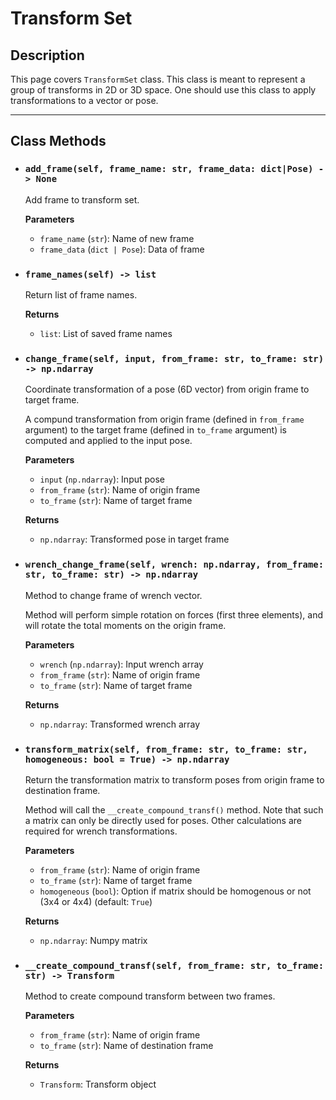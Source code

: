# Transform Set

## Description

This page covers `TransformSet` class. This class is meant to represent a group of transforms in 2D or 3D space. One should use this class to apply transformations to a vector or pose.

-------------------------

## Class Methods

- ### `add_frame(self, frame_name: str, frame_data: dict|Pose) -> None`

    Add frame to transform set.

    **Parameters**

    - `frame_name` (`str`): Name of new frame
    - `frame_data` (`dict | Pose`): Data of frame

- ### `frame_names(self) -> list`

    Return list of frame names.

    **Returns**
    
    - `list`: List of saved frame names

- ### `change_frame(self, input, from_frame: str, to_frame: str) -> np.ndarray`

    Coordinate transformation of a pose (6D vector) from origin frame to target frame.

    A compund transformation from origin frame (defined in `from_frame` argument) to the target frame (defined in `to_frame` argument) is computed and applied to the input pose.

    **Parameters**
    
    - `input` (`np.ndarray`): Input pose
    - `from_frame` (`str`): Name of origin frame
    - `to_frame` (`str`): Name of target frame

    **Returns**
    
    - `np.ndarray`: Transformed pose in target frame

- ### `wrench_change_frame(self, wrench: np.ndarray, from_frame: str, to_frame: str) -> np.ndarray`

    Method to change frame of wrench vector.

    Method will perform simple rotation on forces (first three elements), and will rotate the total moments on the origin frame.

    **Parameters**
    
    - `wrench` (`np.ndarray`): Input wrench array
    - `from_frame` (`str`): Name of origin frame
    - `to_frame` (`str`): Name of target frame

    **Returns**
    
    - `np.ndarray`: Transformed wrench array

- ### `transform_matrix(self, from_frame: str, to_frame: str, homogeneous: bool = True) -> np.ndarray`

    Return the transformation matrix to transform poses from origin frame to destination frame.

    Method will call the `__create_compound_transf()` method. Note that such a matrix can only be directly used for poses. Other calculations are required for wrench transformations.

    **Parameters**
    
    - `from_frame` (`str`): Name of origin frame
    - `to_frame` (`str`): Name of target frame
    - `homogeneous` (`bool`): Option if matrix should be homogenous or not (3x4 or 4x4) (default: `True`)

    **Returns**
    
    - `np.ndarray`: Numpy matrix

- ### `__create_compound_transf(self, from_frame: str, to_frame: str) -> Transform`

    Method to create compound transform between two frames.

    **Parameters**
    
    - `from_frame` (`str`): Name of origin frame
    - `to_frame` (`str`): Name of destination frame

    **Returns**
    
    - `Transform`: Transform object